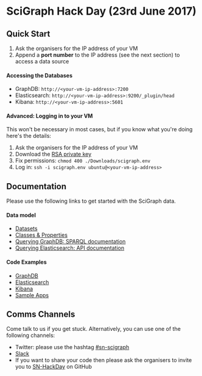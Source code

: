 # SciGraph Hack Day (23rd June 2017)

## Quick Start

1. Ask the organisers for the IP address of your VM
1. Append a **port number** to the IP address (see the next section) to access a data source 

#### Accessing the Databases

* GraphDB: `http://<your-vm-ip-address>:7200`
* Elasticsearch: `http://<your-vm-ip-address>:9200/_plugin/head`
* Kibana: `http://<your-vm-ip-address>:5601`

#### Advanced: Logging in to your VM

This won't be necessary in most cases, but if you know what you're doing here's the details:

1. Ask the organisers for the IP address of your VM
1. Download the [RSA private key](https://drive.google.com/open?id=0BxTNjwMyIXOoclE2VHdhaWtyLXM)
1. Fix permissions: `chmod 400 ./Downloads/scigraph.env`
1. Log in: `ssh -i scigraph.env ubuntu@<your-vm-ip-address>`
 

## Documentation 

Please use the following links to get started with the SciGraph data.

#### Data model

* [Datasets](https://github.com/springernature/scigraph/tree/master/2017/hackday-2017-06-23/datasets)
* [Classes & Properties](http://ontologies.scigraph.com/#core)
* [Querying GraphDB: SPARQL documentation](https://www.w3.org/TR/rdf-sparql-query) 
* [Querying Elasticsearch: API documentation](https://www.elastic.co/guide/en/elasticsearch/reference/2.4/query-dsl.html) 

#### Code Examples

* [GraphDB](examples/graphdb)
* [Elasticsearch](examples/elasticsearch)
* [Kibana](examples/kibana)
* [Sample Apps](examples/apps)


## Comms Channels

Come talk to us if you get stuck. Alternatively, you can use one of the following channels:

* Twitter: please use the hashtag [\#sn-scigraph](https://twitter.com/hashtag/sn-scigraph)
* [Slack](https://sn-hackday.slack.com)
* If you want to share your code then please ask the organisers to invite you to [SN-HackDay](https://github.com/SN-HackDay) on GitHub
